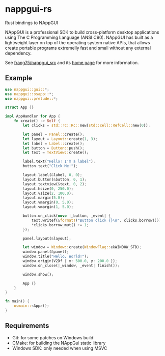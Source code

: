 # nappgui-rs

Rust bindings to NAppGUI

NAppGUI is a professional SDK to build cross-platform desktop applications using The C Programming Language (ANSI C90). NAppGUI has built as a lightweight layer on top of the operating system native APIs, that allows create portable programs extremelly fast and small without any external dependency.

See [frang75/nappgui_src](https://github.com/frang75/nappgui_src) and its [home page](https://nappgui.com/) for more information.


## Example

```rust
use nappgui::gui::*;
use nappgui::osapp::*;
use nappgui::prelude::*;

struct App {}

impl AppHandler for App {
    fn create() -> Self {
        let clicks = std::rc::Rc::new(std::cell::RefCell::new(0));

        let panel = Panel::create();
        let layout = Layout::create(1, 3);
        let label = Label::create();
        let button = Button::push();
        let text = TextView::create();

        label.text("Hello! I'm a label");
        button.text("Click Me!");

        layout.label(&label, 0, 0);
        layout.button(&button, 0, 1);
        layout.textview(&text, 0, 2);
        layout.hsize(0, 250.0);
        layout.vsize(2, 100.0);
        layout.margin(5.0);
        layout.vmargin(0, 5.0);
        layout.vmargin(1, 5.0);

        button.on_click(move |_button, _event| {
            text.writef(&format!("Button click {}\n", clicks.borrow()));
            *clicks.borrow_mut() += 1;
        });

        panel.layout(&layout);

        let window = Window::create(WindowFlag::ekWINDOW_STD);
        window.panel(&panel);
        window.title("Hello, World!");
        window.origin(V2Df { x: 500.0, y: 200.0 });
        window.on_close(|_window, _event| finish());

        window.show();

        App {}
    }
}

fn main() {
    osmain::<App>();
}
```


## Requirements

 - Git: for some patches on Windows build
 - CMake: for building the NAppGui static library
 - Windows SDK: only needed when using MSVC

